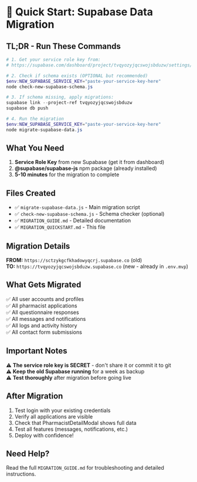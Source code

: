 # 🚀 Quick Start: Supabase Data Migration

## TL;DR - Run These Commands

```powershell
# 1. Get your service role key from:
# https://supabase.com/dashboard/project/tvqyozyjqcswojsbduzw/settings/api

# 2. Check if schema exists (OPTIONAL but recommended)
$env:NEW_SUPABASE_SERVICE_KEY="paste-your-service-key-here"
node check-new-supabase-schema.js

# 3. If schema missing, apply migrations:
supabase link --project-ref tvqyozyjqcswojsbduzw
supabase db push

# 4. Run the migration
$env:NEW_SUPABASE_SERVICE_KEY="paste-your-service-key-here"
node migrate-supabase-data.js
```

## What You Need

1. **Service Role Key** from new Supabase (get it from dashboard)
2. **@supabase/supabase-js** npm package (already installed)
3. **5-10 minutes** for the migration to complete

## Files Created

- ✅ `migrate-supabase-data.js` - Main migration script
- ✅ `check-new-supabase-schema.js` - Schema checker (optional)
- ✅ `MIGRATION_GUIDE.md` - Detailed documentation
- ✅ `MIGRATION_QUICKSTART.md` - This file

## Migration Details

**FROM:** `https://sctzykgcfkhadowyqcrj.supabase.co` (old)  
**TO:** `https://tvqyozyjqcswojsbduzw.supabase.co` (new - already in `.env.mvp`)

## What Gets Migrated

✅ All user accounts and profiles  
✅ All pharmacist applications  
✅ All questionnaire responses  
✅ All messages and notifications  
✅ All logs and activity history  
✅ All contact form submissions  

## Important Notes

⚠️ **The service role key is SECRET** - don't share it or commit it to git  
⚠️ **Keep the old Supabase running** for a week as backup  
⚠️ **Test thoroughly** after migration before going live  

## After Migration

1. Test login with your existing credentials
2. Verify all applications are visible
3. Check that PharmacistDetailModal shows full data
4. Test all features (messages, notifications, etc.)
5. Deploy with confidence!

## Need Help?

Read the full `MIGRATION_GUIDE.md` for troubleshooting and detailed instructions.
